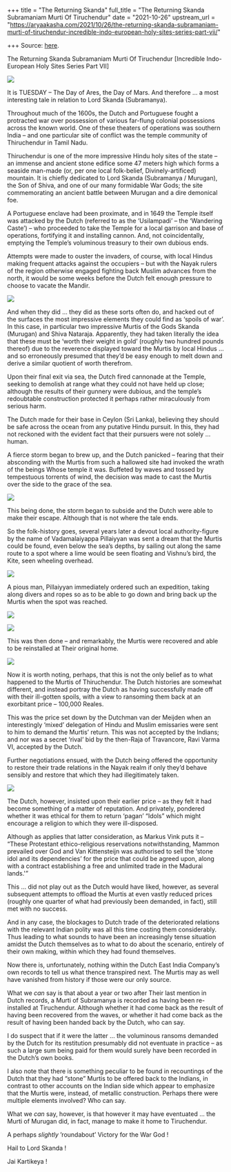 +++
title = "The Returning Skanda"
full_title = "The Returning Skanda Subramaniam Murti Of Tiruchendur"
date = "2021-10-26"
upstream_url = "https://aryaakasha.com/2021/10/26/the-returning-skanda-subramaniam-murti-of-tiruchendur-incredible-indo-european-holy-sites-series-part-vii/"

+++
Source: [here](https://aryaakasha.com/2021/10/26/the-returning-skanda-subramaniam-murti-of-tiruchendur-incredible-indo-european-holy-sites-series-part-vii/).

The Returning Skanda Subramaniam Murti Of Tiruchendur [Incredible Indo-European Holy Sites Series Part VII]

![](https://aryaakasha.files.wordpress.com/2021/10/246744936_10165688212660574_4693561804623804240_n.jpg?w=1024)

It is TUESDAY – The Day of Ares, the Day of Mars. And therefore … a most
interesting tale in relation to Lord Skanda (Subramanya).

Throughout much of the 1600s, the Dutch and Portuguese fought a
protracted war over possession of various far-flung colonial possessions
across the known world. One of these theaters of operations was southern
India – and one particular site of conflict was the temple community of
Thiruchendur in Tamil Nadu.

Thiruchendur is one of the more impressive Hindu holy sites of the state
– an immense and ancient stone edifice some 47 meters high which forms a
seaside man-made (or, per one local folk-belief, Divinely-artificed)
mountain. It is chiefly dedicated to Lord Skanda (Subramanya / Murugan),
the Son of Shiva, and one of our many formidable War Gods; the site
commemorating an ancient battle between Murugan and a dire demonical
foe.

A Portuguese enclave had been proximate, and in 1649 the Temple itself
was attacked by the Dutch (referred to as the ‘Usilampadi’ – the
‘Wandering Caste’) – who proceeded to take the Temple for a local
garrison and base of operations, fortifying it and installing cannon.
And, not coincidentally, emptying the Temple’s voluminous treasury to
their own dubious ends.

Attempts were made to ouster the invaders, of course, with local Hindus
making frequent attacks against the occupiers – but with the Nayak
rulers of the region otherwise engaged fighting back Muslim advances
from the north, it would be some weeks before the Dutch felt enough
pressure to choose to vacate the Mandir.

![](https://aryaakasha.files.wordpress.com/2021/10/247304728_10165688372420574_4112439313585104116_n.jpg?w=1024)

And when they did … they did as these sorts often do, and hacked out of
the surfaces the most impressive elements they could find as ‘spoils of
war’. In this case, in particular two impressive Murtis of the Gods
Skanda (Murugan) and Shiva Nataraja. Apparently, they had taken
literally the idea that these must be ‘worth their weight in gold’
(roughly two hundred pounds thereof) due to the reverence displayed
toward the Murtis by local Hindus … and so erroneously presumed that
they’d be easy enough to melt down and derive a similar quotient of
worth therefrom.

Upon their final exit via sea, the Dutch fired cannonade at the Temple,
seeking to demolish at range what they could not have held up close;
although the results of their gunnery were dubious, and the temple’s
redoubtable construction protected it perhaps rather miraculously from
serious harm.

The Dutch made for their base in Ceylon (Sri Lanka), believing they
should be safe across the ocean from any putative Hindu pursuit. In
this, they had not reckoned with the evident fact that their pursuers
were not solely … human.

A fierce storm began to brew up, and the Dutch panicked – fearing that
their absconding with the Murtis from such a hallowed site had invoked
the wrath of the beings Whose temple it was. Buffeted by waves and
tossed by tempestuous torrents of wind, the decision was made to cast
the Murtis over the side to the grace of the sea.

![](https://aryaakasha.files.wordpress.com/2021/10/248362713_10165688371585574_6600508230086623636_n.jpg?w=1024)

This being done, the storm began to subside and the Dutch were able to
make their escape. Although that is not where the tale ends.

So the folk-history goes, several years later a devout local
authority-figure by the name of Vadamalaiyappa Pillaiyyan was sent a
dream that the Murtis could be found, even below the sea’s depths, by
sailing out along the same route to a spot where a lime would be seen
floating and Vishnu’s bird, the Kite, seen wheeling overhead.

![](https://aryaakasha.files.wordpress.com/2021/10/247426009_10165688372860574_7869275881131795784_n.jpg?w=1024)

A pious man, Pillaiyyan immediately ordered such an expedition, taking
along divers and ropes so as to be able to go down and bring back up the
Murtis when the spot was reached.

![](https://aryaakasha.files.wordpress.com/2021/10/247360599_10165688376165574_2078383318745315522_n.jpg?w=1024)

![](https://aryaakasha.files.wordpress.com/2021/10/249058439_10165688373340574_1295237663550776702_n.jpg?w=1024)

This was then done – and remarkably, the Murtis were recovered and able
to be reinstalled at Their original home.

![](https://aryaakasha.files.wordpress.com/2021/10/247376265_10165688373605574_267792958505675702_n.jpg?w=1024)

Now it is worth noting, perhaps, that this is not the only belief as to
what happened to the Murtis of Thiruchendur. The Dutch histories are
somewhat different, and instead portray the Dutch as having successfully
made off with their ill-gotten spoils, with a view to ransoming them
back at an exorbitant price – 100,000 Reales.

This was the price set down by the Dutchman van der Meijden when an
interestingly ‘mixed’ delegation of Hindu and Muslim emissaries were
sent to him to demand the Murtis’ return. This was not accepted by the
Indians; and nor was a secret ‘rival’ bid by the then-Raja of
Travancore, Ravi Varma VI, accepted by the Dutch.

Further negotiations ensued, with the Dutch being offered the
opportunity to restore their trade relations in the Nayak realm if only
they’d behave sensibly and restore that which they had illegitimately
taken.

![](https://aryaakasha.files.wordpress.com/2021/10/247719667_10165688377920574_1129243584693313176_n.jpg?w=1024)

The Dutch, however, insisted upon their earlier price – as they felt it
had become something of a matter of reputation. And privately, pondered
whether it was ethical for them to return ‘pagan’ “Idols” which might
encourage a religion to which they were ill-disposed.

Although as applies that latter consideration, as Markus Vink puts it –
“These Protestant ethico-religious reservations notwithstanding, Mammon
prevailed over God and Van Kittensteijn was authorised to sell the
‘stone idol and its dependencies’ for the price that could be agreed
upon, along with a contract establishing a free and unlimited trade in
the Madurai lands.'”

This … did not play out as the Dutch would have liked, however, as
several subsequent attempts to offload the Murtis at even vastly reduced
prices (roughly one quarter of what had previously been demanded, in
fact), still met with no success.

And in any case, the blockages to Dutch trade of the deteriorated
relations with the relevant Indian polity was all this time costing them
considerably. Thus leading to what sounds to have been an increasingly
tense situation amidst the Dutch themselves as to what to do about the
scenario, entirely of their own making, within which they had found
themselves.

Now there is, unfortunately, nothing within the Dutch East India
Company’s own records to tell us what thence transpired next. The Murtis
may as well have vanished from history if those were our only source.

What we *can* say is that about a year or two after Their last mention
in Dutch records, a Murti of Subramanya is recorded as having been
re-installed at Tiruchendur. Although whether it had come back as the
result of having been recovered from the waves, or whether it had come
back as the result of having been handed back by the Dutch, who can say.

I do suspect that if it were the latter … the voluminous ransoms
demanded by the Dutch for its restitution presumably did not eventuate
in practice – as such a large sum being paid for them would surely have
been recorded in the Dutch’s own books.

I also note that there is something peculiar to be found in recountings
of the Dutch that they had “stone” Murtis to be offered back to the
Indians, in contrast to other accounts on the Indian side which appear
to emphasize that the Murtis were, instead, of metallic construction.
Perhaps there were multiple elements involved? Who can say.

What we *can* say, however, is that however it may have eventuated … the
Murti of Murugan did, in fact, manage to make it home to Tiruchendur.

A perhaps *slightly* ’roundabout’ Victory for the War God !

Hail to Lord Skanda !

Jai Kartikeya !
